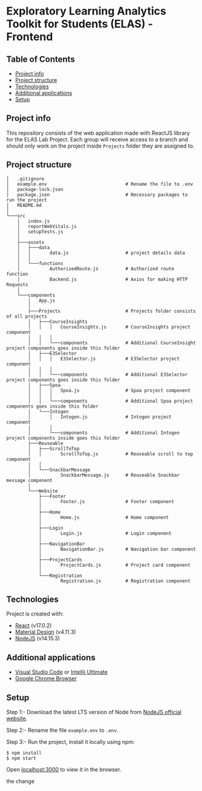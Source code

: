 # Exploratory Learning Analytics Toolkit for Students (ELAS) - Frontend

## Table of Contents

* [Project info](#project-info)
* [Project structure](#project-structure)
* [Technologies](#technologies)
* [Additional applications](#Additional-applications)
* [Setup](#setup)

## Project info

This repository consists of the web application made with ReactJS library for the ELAS Lab Project. Each group will
receive access to a branch and should only work on the project inside ```Projects``` folder they are assigned to.

## Project structure

```
│   .gitignore
│   example.env                             # Rename the file to .env
│   package-lock.json
│   package.json                            # Necessary packages to run the project
│   README.md
│
└───src
    │   index.js
    │   reportWebVitals.js
    │   setupTests.js
    │
    ├───assets
    │   ├───data
    │   │       data.js                     # project details data
    │   │
    │   └───functions
    │           AuthorizedRoute.js          # Authorized route function
    │           Backend.js                  # Axios for making HTTP Requests
    │
    └───components
        │   App.js
        │
        ├───Projects                        # Projects folder consists of all projects
        │   ├───CourseInsights
        │   │   │   CourseInsights.js       # CourseInsights project component
        │   │   │
        │   │   └───components              # Additional CourseInsight project components goes inside this folder
        │   ├───E3Selector
        │   │   │   E3Selector.js           # E3Selector project component
        │   │   │
        │   │   └───components              # Additional E3Selector project components goes inside this folder
        │   ├───Spoa
        │   │   │   Spoa.js                 # Spoa project component
        │   │   │
        │   │   └───components              # Additional Spoa project components goes inside this folder
        │   └───Intogen
        │       │   Intogen.js              # Intogen project component
        │       │
        │       └───components              # Additional Intogen project components inside goes this folder
        ├───Reuseable
        │   ├───ScrollToTop
        │   │       ScrollToTop.js          # Reuseable scroll to top component
        │   │
        │   └───SnackbarMessage
        │           SnackbarMessage.js      # Reuseable Snackbar message component
        │
        └───Website
            ├───Footer
            │       Footer.js               # Footer component
            │
            ├───Home
            │       Home.js                 # Home component
            │
            ├───Login
            │       Login.js                # Login component
            │
            ├───NavigationBar
            │       NavigationBar.js        # Navigation bar component
            │
            ├───ProjectCards
            │       ProjectCards.js         # Project card component
            │
            └───Registration
                    Registration.js         # Registration component
```

## Technologies

Project is created with:

* [React](https://reactjs.org/docs/getting-started.html) (v17.0.2)
* [Material Design](https://material-ui.com/getting-started/installation/) (v4.11.3)
* [NodeJS](https://nodejs.org/dist/v14.15.3/) (v14.15.3)

## Additional applications

* [Visual Studio Code](https://code.visualstudio.com/download)
  or [Intellij Ultimate](https://www.jetbrains.com/de-de/idea/download/#section=windows)
* [Google Chrome Browser](https://www.google.com/intl/de_de/chrome/)

## Setup

Step 1:- Download the latest LTS version of Node from [NodeJS official website](https://nodejs.org/de/download/).

Step 2:- Rename the file ```example.env``` to ```.env```.

Step 3:- Run the project, install it locally using npm:

```
$ npm install
$ npm start
```

Open [localhost:3000](http://localhost:3000) to view it in the browser.

the change
